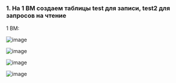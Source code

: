 
### 1. На 1 ВМ создаем таблицы test для записи, test2 для запросов на чтение

1 ВМ:

![image](https://github.com/AKhabarov/Otus-HomeWork/assets/40095258/1568dd10-f607-48f1-978c-a90303ffd7df)

![image](https://github.com/AKhabarov/Otus-HomeWork/assets/40095258/28be78bc-48b0-499e-a210-eabc15e0bb5a)

![image](https://github.com/AKhabarov/Otus-HomeWork/assets/40095258/14441af3-95ee-4a2b-a4cf-17c7670ba41a)

![image](https://github.com/AKhabarov/Otus-HomeWork/assets/40095258/4019f1b8-0ee4-461e-8c21-6c6a5333c655)
